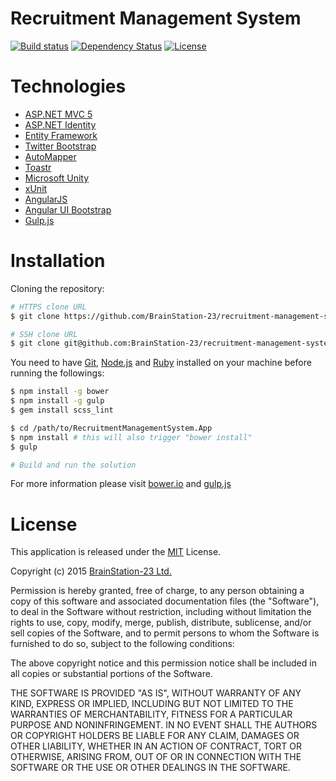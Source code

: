 # Recruitment Management System

[![Build status](https://ci.appveyor.com/api/projects/status/7sa9b0lnwjen7808?svg=true)](https://ci.appveyor.com/project/shibbir/recruitment-management-system-nv0ec)
[![Dependency Status](https://www.versioneye.com/user/projects/561946aca193340f320004b1/badge.svg?style=flat)](https://www.versioneye.com/user/projects/561946aca193340f320004b1)
[![License](https://img.shields.io/npm/l/express.svg)](http://opensource.org/licenses/MIT)

# Technologies

* [ASP.NET MVC 5](http://www.asp.net/mvc)
* [ASP.NET Identity](http://www.asp.net/identity)
* [Entity Framework](http://www.asp.net/entity-framework)
* [Twitter Bootstrap](http://getbootstrap.com/)
* [AutoMapper](http://automapper.org/)
* [Toastr](http://codeseven.github.io/toastr/)
* [Microsoft Unity](http://unity.codeplex.com/)
* [xUnit](https://xunit.github.io/)
* [AngularJS](https://angularjs.org/)
* [Angular UI Bootstrap](http://angular-ui.github.io/bootstrap/)
* [Gulp.js](http://gulpjs.com/)

# Installation

Cloning the repository:

```bash
# HTTPS clone URL
$ git clone https://github.com/BrainStation-23/recruitment-management-system.git

# SSH clone URL
$ git clone git@github.com:BrainStation-23/recruitment-management-system.git
```

You need to have [Git](https://git-scm.com/), [Node.js](https://nodejs.org/en/) and [Ruby](http://rubyinstaller.org/) installed on your machine before running the followings:

```bash
$ npm install -g bower
$ npm install -g gulp
$ gem install scss_lint

$ cd /path/to/RecruitmentManagementSystem.App
$ npm install # this will also trigger "bower install"
$ gulp

# Build and run the solution
```
For more information please visit [bower.io](http://bower.io/) and [gulp.js](http://gulpjs.com/)

# License

This application is released under the [MIT](http://www.opensource.org/licenses/MIT) License.

Copyright (c) 2015 [BrainStation-23 Ltd.](http://brainstation-23.com/)

Permission is hereby granted, free of charge, to any person obtaining a copy of this software and associated documentation files (the "Software"), to deal in the Software without restriction, including without limitation the rights to use, copy, modify, merge, publish, distribute, sublicense, and/or sell copies of the Software, and to permit persons to whom the Software is furnished to do so, subject to the following conditions:

The above copyright notice and this permission notice shall be included in all copies or substantial portions of the Software.

THE SOFTWARE IS PROVIDED "AS IS", WITHOUT WARRANTY OF ANY KIND, EXPRESS OR IMPLIED, INCLUDING BUT NOT LIMITED TO THE WARRANTIES OF MERCHANTABILITY, FITNESS FOR A PARTICULAR PURPOSE AND NONINFRINGEMENT. IN NO EVENT SHALL THE AUTHORS OR COPYRIGHT HOLDERS BE LIABLE FOR ANY CLAIM, DAMAGES OR OTHER LIABILITY, WHETHER IN AN ACTION OF CONTRACT, TORT OR OTHERWISE, ARISING FROM, OUT OF OR IN CONNECTION WITH THE SOFTWARE OR THE USE OR OTHER DEALINGS IN THE SOFTWARE.